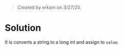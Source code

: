 > Created by erkam on 3/27/25.

# Solution

It is converts a string to a long int and assign to `value`.